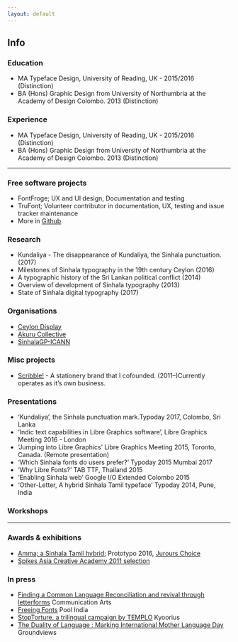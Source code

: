 ```yaml
---
layout: default
---
```


## Info

### Education
  - MA Typeface Design, University of Reading, UK - 2015/2016 (Distinction)
  - BA (Hons) Graphic Design from University of Northumbria at the Academy of Design Colombo. 2013 (Distinction)

### Experience

  - MA Typeface Design, University of Reading, UK - 2015/2016 (Distinction)
  - BA (Hons) Graphic Design from University of Northumbria at the Academy of Design Colombo. 2013 (Distinction)

***

### Free software projects
  - FontFroge; UX and UI design, Documentation and testing
  - TruFont; Volunteer contributor in documentation, UX, testing and issue tracker maintenance
  - More in [Github](https://github.com/pathumego/)

### Research
  - Kundaliya - The disappearance of Kundaliya, the Sinhala punctuation.(2017)
  - Milestones of Sinhala typography in the 19th century Ceylon (2016)
  - A typographic history of the Sri Lankan political conflict (2014)
  - Overview of development of Sinhala typography (2013)
  - State of Sinhala digital typography (2017)

### Organisations
  - [Ceylon Display](ceylondisplay.com)
  - [Akuru Collective](typography.lk)
  - [SinhalaGP-ICANN](typography.lk)


### Misc projects
  - [Scribble!](scribble.lk) - A stationery brand that I cofounded. (2011–)Currently operates as it’s own business.

### Presentations
  -  ‘Kundaliya’, the Sinhala punctuation mark.Typoday 2017, Colombo, Sri Lanka
  - ‘Indic text capabilities in Libre Graphics software’, Libre Graphics Meeting 2016 - London
  - ‘Jumping into Libre Graphics’ Libre Graphics Meeting 2015, Toronto, Canada.  (Remote presentation)
  - ‘Which Sinhala fonts do users prefer?’ Typoday 2015 Mumbai 2017
  - ‘Why Libre Fonts?’ TAB TTF, Thailand 2015
  - ‘Enabling Sinhala web’ Google I/O Extended Colombo 2015
  - ‘Other-Letter, A hybrid Sinhala Tamil typeface’ Typoday 2014, Pune, India

### Workshops
***

### Awards & exhibitions

  - [Amma; a Sinhala Tamil hybrid](http://mooniak.com/amma/);
        Prototypo 2016, [Jurours Choice](http://prototype.typegallery.com/prototype-results/)
  - [Spikes Asia Creative Academy 2011 selection](https://www.spikes.asia/press/releases/777/cheil_worldwide_sponsor_spikes_asia_student_academy_for_a_third_year/)

### In press
  - [Finding a Common Language Reconciliation and revival through letterforms](http://www.commarts.com/column/finding-common-language ) Communication Arts
  - [Freeing Fonts](http://www.indipool.com/freeing-fonts/) Pool India
  - [StopTorture, a trilingual campaign by TEMPLO](http://kyoorius.com/2015/01/stop-torture-templo) Kyoorius
  - [The Duality of Language : Marking International Mother Language Day](http://groundviews.org/2016/02/19/the-duality-of-language-marking-international-mother-language-day/) Groundviews
